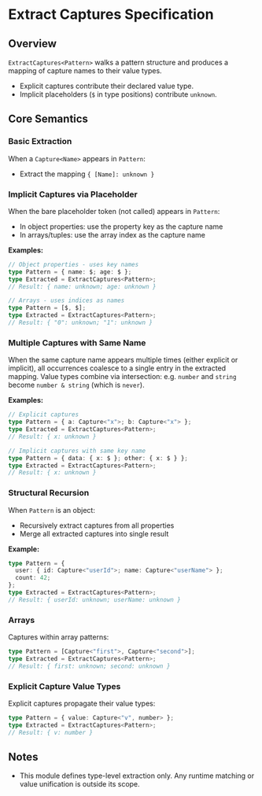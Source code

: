 # Extract Captures Specification

## Overview

`ExtractCaptures<Pattern>` walks a pattern structure and produces a mapping of
capture names to their value types.

- Explicit captures contribute their declared value type.
- Implicit placeholders (`$` in type positions) contribute `unknown`.

## Core Semantics

### Basic Extraction

When a `Capture<Name>` appears in `Pattern`:

- Extract the mapping `{ [Name]: unknown }`

### Implicit Captures via Placeholder

When the bare placeholder token (not called) appears in `Pattern`:

- In object properties: use the property key as the capture name
- In arrays/tuples: use the array index as the capture name

**Examples:**

```typescript
// Object properties - uses key names
type Pattern = { name: $; age: $ };
type Extracted = ExtractCaptures<Pattern>;
// Result: { name: unknown; age: unknown }

// Arrays - uses indices as names
type Pattern = [$, $];
type Extracted = ExtractCaptures<Pattern>;
// Result: { "0": unknown; "1": unknown }
```

### Multiple Captures with Same Name

When the same capture name appears multiple times (either explicit or implicit),
all occurrences coalesce to a single entry in the extracted mapping. Value
types combine via intersection: e.g. `number` and `string` become
`number & string` (which is `never`).

**Examples:**

```typescript
// Explicit captures
type Pattern = { a: Capture<"x">; b: Capture<"x"> };
type Extracted = ExtractCaptures<Pattern>;
// Result: { x: unknown }

// Implicit captures with same key name
type Pattern = { data: { x: $ }; other: { x: $ } };
type Extracted = ExtractCaptures<Pattern>;
// Result: { x: unknown }
```

### Structural Recursion

When `Pattern` is an object:

- Recursively extract captures from all properties
- Merge all extracted captures into single result

**Example:**

```typescript
type Pattern = {
  user: { id: Capture<"userId">; name: Capture<"userName"> };
  count: 42;
};
type Extracted = ExtractCaptures<Pattern>;
// Result: { userId: unknown; userName: unknown }
```

### Arrays

Captures within array patterns:

```typescript
type Pattern = [Capture<"first">, Capture<"second">];
type Extracted = ExtractCaptures<Pattern>;
// Result: { first: unknown; second: unknown }
```

### Explicit Capture Value Types

Explicit captures propagate their value types:

```typescript
type Pattern = { value: Capture<"v", number> };
type Extracted = ExtractCaptures<Pattern>;
// Result: { v: number }
```

## Notes

- This module defines type-level extraction only. Any runtime matching or value
  unification is outside its scope.

